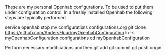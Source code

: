 These are my personal Openhab configurations. To be used to put them under configuration control.
In a freshly installed Openhab the following steps are typically performed

service openhab stop
mv configurations configurations.org
git clone https://github.com/AndersFluur/myOpenhabConfiguration
ln -s myOpenhabConfiguration configurations
cd myOpenhabConfiguration

Perform necessary modifications and then
git add
git commit
git push origin

